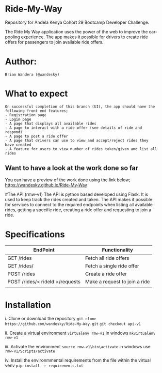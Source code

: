 # Ride-My-Way
Repository for Andela Kenya Cohort 29 Bootcamp Developer Challenge.

The Ride My Way application uses the power of the web to improve the car-pooling experience. 
The app makes it possible for drivers to create ride offers for passengers to join available ride offers.

# Author:
    Brian Wandera (@wandesky)

# What to expect
    On successful completion of this branch (UI), the app should have the following front end features;
    - Registration page
    - Login page
    - A page that displays all available rides
    - A page to interact with a ride offer (see details of ride and respond)
    - A page to post a ride offer
    - A page that drivers can use to view and accept/reject rides they have created
    - A feature for users to view number of rides taken/given and list all rides 

## Want to have a look at the work done so far
You can have a preview of the work done using the link below;
    https://wandesky.github.io/Ride-My-Way

#The API (rmw-v1)
The API is python based developed using Flask. It is used to keep track the rides created and taken.
The API makes it possible for services to connect to the required endpoints when listing all available rides,
getting a specific ride, creating a ride offer and requesting to join a ride.

# Specifications

| EndPoint | Functionality |
| ------------- | ------------- |
| GET /rides | Fetch all ride offers  |
| GET /rides/<rideId> | Fetch a single ride offer  |
| POST /rides | Create a ride offer |
| POST /rides/< rideId >/requests | Make a request to join a ride |
|  |  |


# Installation


   i. Clone or download the repository
      `git clone https://github.com/wandesky/Ride-My-Way.git`
      `git checkout api-v1`

   ii. Create a virtual environment
      `virtualenv rmw-v1`
      In windows `mkvirtualenv rmw-v1`

   iii. Activate the environment 
      `source rmw-v1\bin\activate`
      in windows use `rmw-v1/Scripts/activate`

   iv. Install the environmmental requirements from the file within the virtual venv
       `pip install -r requirements.txt`
